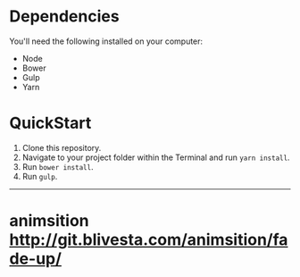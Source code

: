 # Dependencies
You'll need the following installed on your computer:

* Node
* Bower
* Gulp
* Yarn


# QuickStart

1. Clone this repository.
2. Navigate to your project folder within the Terminal and run `yarn install`.
3. Run `bower install`.
4. Run `gulp`.

---

# animsition http://git.blivesta.com/animsition/fade-up/
